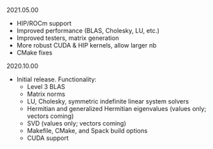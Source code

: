 2021.05.00
  - HIP/ROCm support
  - Improved performance (BLAS, Cholesky, LU, etc.)
  - Improved testers, matrix generation
  - More robust CUDA & HIP kernels, allow larger nb
  - CMake fixes

2020.10.00
  - Initial release. Functionality:
    - Level 3 BLAS
    - Matrix norms
    - LU, Cholesky, symmetric indefinite linear system solvers
    - Hermitian and generalized Hermitian eigenvalues (values only; vectors coming)
    - SVD (values only; vectors coming)
    - Makefile, CMake, and Spack build options
    - CUDA support
